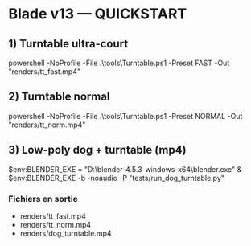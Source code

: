 # Blade v13 — QUICKSTART

## 1) Turntable ultra-court
powershell -NoProfile -File .\tools\Turntable.ps1 -Preset FAST -Out "renders/tt_fast.mp4"

## 2) Turntable normal
powershell -NoProfile -File .\tools\Turntable.ps1 -Preset NORMAL -Out "renders/tt_norm.mp4"

## 3) Low-poly dog + turntable (mp4)
$env:BLENDER_EXE = "D:\blender-4.5.3-windows-x64\blender.exe"
& $env:BLENDER_EXE -b -noaudio -P "tests/run_dog_turntable.py"

### Fichiers en sortie
- renders/tt_fast.mp4
- renders/tt_norm.mp4
- renders/dog_turntable.mp4
